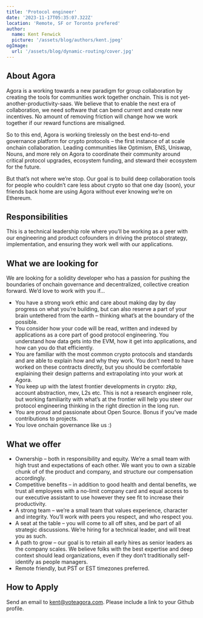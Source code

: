 ```yaml
---
title: 'Protocol engineer'
date: '2023-11-17T05:35:07.322Z'
location: 'Remote, SF or Toronto prefered'
author:
  name: Kent Fenwick
  picture: '/assets/blog/authors/kent.jpeg'
ogImage:
  url: '/assets/blog/dynamic-routing/cover.jpg'
---
```


## About Agora

Agora is a working towards a new paradigm for group collaboration by creating the tools for communities work together onchain. This is not yet-another-productivity-saas. We believe that to enable the next era of collaboration, we need software that can bend current and create new incentives. No amount of removing friction will change how we work together if our reward functions are misaligned.

So to this end, Agora is working tirelessly on the best end-to-end governance platform for crypto protocols – the first instance of at scale onchain collaboration. Leading communities like Optimism, ENS, Uniswap, Nouns, and more rely on Agora to coordinate their community around critical protocol upgrades, ecosystem funding, and steward their ecosystem for the future.

But that’s not where we’re stop. Our goal is to build deep collaboration tools for people who couldn’t care less about crypto so that one day (soon), your friends back home are using Agora without ever knowing we’re on Ethereum.

## Responsibilities

This is a technical leadership role where you’ll be working as a peer with our engineering and product cofounders in driving the protocol strategy, implementation, and ensuring they work well with our applications. 

## What we are looking for

We are looking for a solidity developer who has a passion for pushing the boundaries of onchain governance and decentralized, collective creation forward. We’d love to work with you if…

- You have a strong work ethic and care about making day by day progress on what you’re building, but can also reserve a part of your brain untethered from the earth – thinking what’s at the boundary of the possible.
- You consider how your code will be read, written and indexed by applications as a core part of good protocol engineering. You understand how data gets into the EVM, how it get into applications, and how can you do that efficiently.
- You are familiar with the most common crypto protocols and standards and are able to explain how and why they work. You don’t need to have worked on these contracts directly, but you should be comfortable explaining their design patterns and extrapolating into your work at Agora.
- You keep up with the latest frontier developments in crypto: zkp, account abstraction, mev, L2s etc. This is not a research engineer role, but working familiarity with what’s at the frontier will help you steer our protocol engineering thinking in the right direction in the long run.
- You are proud and passionate about Open Source. Bonus if you’ve made contributions to projects.
- You love onchain governance like us :)

## What we offer

- Ownership – both in responsibility and equity. We’re a small team with high trust and expectations of each other. We want you to own a sizable chunk of of the product and company, and structure our compensation accordingly.
- Competitive benefits – in addition to good health and dental benefits, we trust all employees with a no-limit company card and equal access to our executive assistant to use however they see fit to increase their productivity.
- A strong team – we’re a small team that values experience, character and integrity. You’ll work with peers you respect, and who respect you.
- A seat at the table – you will come to all off sites, and be part of all strategic discussions. We’re hiring for a technical leader, and will treat you as such.
- A path to grow – our goal is to retain all early hires as senior leaders as the company scales. We believe folks with the best expertise and deep context should lead organizations, even if they don’t traditionally self-identify as people managers.
- Remote friendly, but PST or EST timezones preferred.

## How to Apply

Send an email to kent@voteagora.com. Please include a link to your Github profile.